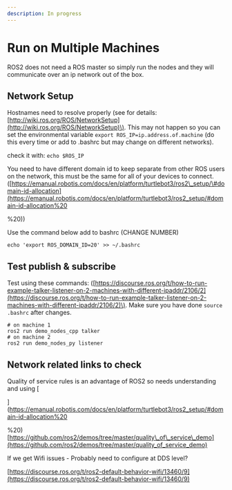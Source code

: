 ```yaml
---
description: In progress
---
```


# Run on Multiple Machines

ROS2 does not need a ROS master so simply run the nodes and they will communicate over an ip network out of the box. 

## Network Setup

Hostnames need to resolve properly \(see for details: [http://wiki.ros.org/ROS/NetworkSetup](http://wiki.ros.org/ROS/NetworkSetup)\). This may not happen so you can set the environmental variable  `export ROS_IP=ip.address.of.machine` \(do this every time or add to .bashrc but may change on different networks\). 

check it with: `echo $ROS_IP`

You need to have different domain id to keep separate from other ROS users on the network, this must be the same for all of your devices to connect. \([https://emanual.robotis.com/docs/en/platform/turtlebot3/ros2\_setup/\#domain-id-allocation](https://emanual.robotis.com/docs/en/platform/turtlebot3/ros2_setup/#domain-id-allocation%20

%20)\)

Use the command below add to bashrc \(CHANGE NUMBER\)

```text
echo 'export ROS_DOMAIN_ID=20' >> ~/.bashrc
```

## Test publish & subscribe

Test using these commands: \([https://discourse.ros.org/t/how-to-run-example-talker-listener-on-2-machines-with-different-ipaddr/2106/2](https://discourse.ros.org/t/how-to-run-example-talker-listener-on-2-machines-with-different-ipaddr/2106/2)\). Make sure you have done `source .bashrc` after changes.

```text
# on machine 1
ros2 run demo_nodes_cpp talker
# on machine 2
ros2 run demo_nodes_py listener
```

## Network related links to check

Quality of service rules is an advantage of ROS2 so needs understanding and using [  
  
 ](https://emanual.robotis.com/docs/en/platform/turtlebot3/ros2_setup/#domain-id-allocation%20

%20)[https://github.com/ros2/demos/tree/master/quality\_of\_service\_demo](https://github.com/ros2/demos/tree/master/quality_of_service_demo) 

If we get Wifi issues - Probably need to configure at DDS level? 

[https://discourse.ros.org/t/ros2-default-behavior-wifi/13460/9](https://discourse.ros.org/t/ros2-default-behavior-wifi/13460/9) 



